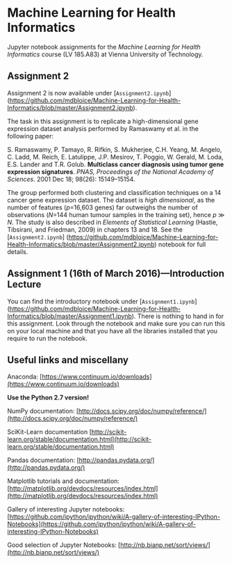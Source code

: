 # Machine Learning for Health Informatics
Jupyter notebook assignments for the _Machine Learning for Health Informatics_ course (LV 185.A83) at Vienna University of Technology.

## Assignment 2 

Assignment 2 is now available under [`Assignment2.ipynb`] (https://github.com/mdbloice/Machine-Learning-for-Health-Informatics/blob/master/Assignment2.ipynb). 

The task in this assignment is to replicate a high-dimensional gene expression dataset analysis performed by Ramaswamy et al. in the following paper:

S. Ramaswamy, P.  Tamayo,  R. Rifkin, S. Mukherjee, C.H. Yeang, M. Angelo, C. Ladd, M. Reich, E. Latulippe, J.P. Mesirov, T. Poggio, W. Gerald, M. Loda, E.S. Lander and T.R. Golub. __Multiclass cancer diagnosis using tumor gene expression signatures__. _PNAS, Proceedings of the National Academy of Sciences_. 2001 Dec 18; 98(26): 15149–15154.

The group performed both clustering and classification techniques on a 14 cancer gene expression dataset. The dataset is _high dimensional_, as the number of features (_p_=16,603 genes) far outweighs the number of observations (_N_=144 human tumour samples in the training set), hence _p_ ≫ _N_. The study is also described in _Elements of Statistical Learning_ (Hastie, Tibsirani, and Friedman, 2009) in chapters 13 and 18. See the [`Assignment2.ipynb`] (https://github.com/mdbloice/Machine-Learning-for-Health-Informatics/blob/master/Assignment2.ipynb) notebook for full details.

## Assignment 1 (16th of March 2016)—Introduction Lecture

You can find the introductory notebook under [`Assignment1.ipynb`] (https://github.com/mdbloice/Machine-Learning-for-Health-Informatics/blob/master/Assignment1.ipynb). 
There is nothing to hand in for this assignment. Look through the notebook and make sure you can run this on your local machine and that you have all the libraries installed that you require to run the notebook. 

## Useful links and miscellany

Anaconda: [https://www.continuum.io/downloads](https://www.continuum.io/downloads)

__Use the Python 2.7 version!__

NumPy documentation: [http://docs.scipy.org/doc/numpy/reference/](http://docs.scipy.org/doc/numpy/reference/)

SciKit-Learn documentation [http://scikit-learn.org/stable/documentation.html](http://scikit-learn.org/stable/documentation.html)

Pandas documentation: [http://pandas.pydata.org/](http://pandas.pydata.org/)

Matplotlib tutorials and documentation: [http://matplotlib.org/devdocs/resources/index.html](http://matplotlib.org/devdocs/resources/index.html) 

Gallery of interesting Jupyter notebooks: [https://github.com/ipython/ipython/wiki/A-gallery-of-interesting-IPython-Notebooks](https://github.com/ipython/ipython/wiki/A-gallery-of-interesting-IPython-Notebooks) 

Good selection of Jupyter Notebooks: [http://nb.bianp.net/sort/views/](http://nb.bianp.net/sort/views/)
